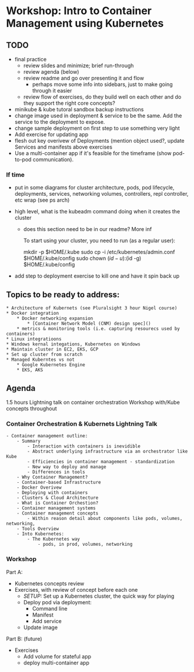 # Workshop: Intro to Container Management using Kubernetes

## TODO

- final practice
    - review slides and minimize; brief run-through
    - review agenda (below)
    - review readme and go over presenting it and flow
        - perhaps move some info into sidebars, just to make going through it easier
    - review flow of exercises, do they build well on each other and do they support the right core concepts?
- minikube & kube tutoral sandbox backup instructions
- change image used in deployment & service to be the same. Add the service to the deployment to expose.
- change sample deployment on first step to use something very light
- Add exercise for updating app
- flesh out key overivew of Deployments (mention object used?, update Services and manifests above exercises
- Use a multi-container app if it's feasible for the timeframe (show pod-to-pod communication).

### If time

- put in some diagrams for cluster architecture, pods, pod lifecycle, deployments, services, networking volumes, controllers, repl controller, etc wrap (see ps arch)
- high level, what is the kubeadm command doing when it creates the cluster
    - does this section need to be in our readme? More inf

        To start using your cluster, you need to run (as a regular user):

        mkdir -p $HOME/.kube
        sudo cp -i /etc/kubernetes/admin.conf $HOME/.kube/config
        sudo chown $(id -u):$(id -g) $HOME/.kube/config

- add step to deployment exercise to kill one and have it spin back up

## **Topics to be ready to address:**

    * Architecture of Kubernets (see Pluralsight 3 hour Nigel course)
    * Docker integration
        * Docker networking expansion
            * [Container Network Model (CNM) design spec]()
        * metrics & monitoring tools (i.e. capturing resourecs used by containers)
    * Linux integratioons
    * Windows kernal integations, Kubernetes on Windows
    * Maintain cluster in EC2, EKS, GCP
    * Set up cluster from scratch
    * Managed Kuberntes vs not
        * Google Kubernetes Engine
        * EKS, AKS

## Agenda

1.5 hours
Lightning talk on container orchestration
Workshop with/Kube concepts throughout

### Container Orchestration & Kubernets Lightning Talk

    - Container management outline:
        - Summary
            - Interaction with containers is inevidible
            - Abstract underlying infrastructure via an orchestrator like Kube
            - Efficiencies in container management - standardization
            - New way to deploy and manage
            - Differences in tools
        - Why Container Management?
        - Container-based Infrastructure
        - Docker Overivew
        - Deploying with containers
        - Clusters & Cloud Architecture
        - What is Container Orchestion?
        - Container management systems
        - Container management concepts
            - Within reason detail about components like pods, volumes, networking, 
        - Tools Overview
        - Into Kubernetes:
            - The Kubernetes way
                - pods, in prod, volumes, networking

### Workshop

Part A:

- Kubernetes concepts review
- Exercises, with review of concept before each one
    - *SETUP:* Set up a Kubernetes cluster, the quick way for playing
    - Deploy pod via deployment:
        - Command line
        - Manifest
        - Add service
    - Update image
    
Part B: (future)

- Exercises
    - Add volume for stateful app
    - deploy multi-container app
